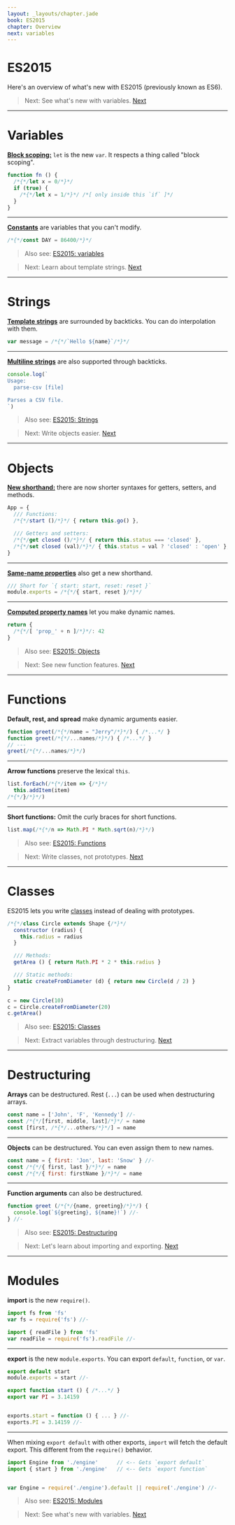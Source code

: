 ```yaml
---
layout: _layouts/chapter.jade
book: ES2015
chapter: Overview
next: variables
---
```


# ES2015

Here's an overview of what's new with ES2015 (previously known as ES6).

> Next: See what's new with variables. [Next](#variables)

* * * *

# Variables

**[Block scoping:](variables)** `let` is the new `var`. It respects a thing called "block scoping".

```js
function fn () {
  /*{*/let x = 0/*}*/
  if (true) {
    /*{*/let x = 1/*}*/ /*[ only inside this `if` ]*/
  }
}
```

----

**[Constants](variables)** are variables that you can't modify.

```js
/*{*/const DAY = 86400/*}*/
```

> Also see: [ES2015: variables](variables)

<!-- -->

> Next: Learn about template strings. [Next](#strings)

* * * *

# Strings

**[Template strings](strings)** are surrounded by backticks. You can do interpolation with them.

```js
var message = /*{*/`Hello ${name}`/*}*/
```

----

**[Multiline strings](strings)** are also supported through backticks.

```js
console.log(`
Usage:
  parse-csv [file]

Parses a CSV file.
`)
```

> Also see: [ES2015: Strings](strings)

<!-- -->

> Next: Write objects easier. [Next](#objects)

* * * *

# Objects

**[New shorthand:](objects)** there are now shorter syntaxes for getters, setters, and methods.

```js
App = {
  /// Functions:
  /*{*/start ()/*}*/ { return this.go() },

  /// Getters and setters:
  /*{*/get closed ()/*}*/ { return this.status === 'closed' },
  /*{*/set closed (val)/*}*/ { this.status = val ? 'closed' : 'open' },
}
```

---

**[Same-name properties](objects)** also get a new shorthand.

```js
/// Short for `{ start: start, reset: reset }`
module.exports = /*{*/{ start, reset }/*}*/
```

---

**[Computed property names](objects)** let you make dynamic names.

```js
return {
  /*{*/[ 'prop_' + n ]/*}*/: 42
}
```

> Also see: [ES2015: Objects](objects)

<!-- -->

> Next: See new function features. [Next](#functions)

* * * *

# Functions

**Default, rest, and spread** make dynamic arguments easier.

```js
function greet(/*{*/name = "Jerry"/*}*/) { /*...*/ }
function greet(/*{*/...names/*}*/) { /*...*/ }
// ---
greet(/*{*/...names/*}*/)
```

---

**Arrow functions** preserve the lexical `this`.

```js
list.forEach(/*{*/item => {/*}*/
  this.addItem(item)
/*{*/}/*}*/)
```

---

**Short functions:** Omit the curly braces for short functions.

```js
list.map(/*{*/n => Math.PI * Math.sqrt(n)/*}*/)
```

> Also see: [ES2015: Functions](functions)

<!-- -->

> Next: Write classes, not prototypes. [Next](#classes)

* * * *

# Classes

ES2015 lets you write [classes](classes) instead of dealing with prototypes.

```js
/*{*/class Circle extends Shape {/*}*/
  constructor (radius) {
    this.radius = radius
  }

  /// Methods:
  getArea () { return Math.PI * 2 * this.radius }

  /// Static methods:
  static createFromDiameter (d) { return new Circle(d / 2) }
}
```

```js
c = new Circle(10)
c = Circle.createFromDiameter(20)
c.getArea()
```

> Also see: [ES2015: Classes](classes)

<!-- -->

> Next: Extract variables through destructuring. [Next](#destructuring)

* * * *

# Destructuring

**Arrays** can be destructured. Rest (`...`) can be used when destructuring arrays.

```js
const name = ['John', 'F', 'Kennedy'] //-
const /*{*/[first, middle, last]/*}*/ = name
const [first, /*{*/...others/*}*/] = name
```

---

**Objects** can be destructured. You can even assign them to new names.

```js
const name = { first: 'Jon', last: 'Snow' } //-
const /*{*/{ first, last }/*}*/ = name
const /*{*/{ first: firstName }/*}*/ = name
```

---

**Function arguments** can also be destructured.

```js
function greet (/*{*/{name, greeting}/*}*/) {
  console.log(`${greeting}, ${name}!`) //-
} //-
```

> Also see: [ES2015: Destructuring](destructuring)

<!-- -->

> Next: Let's learn about importing and exporting. [Next](#modules)

* * * *

# Modules

**import** is the new `require()`.

```js
import fs from 'fs'
var fs = require('fs') //-
```

```js
import { readFile } from 'fs'
var readFile = require('fs').readFile //-
```

---

**export** is the new `module.exports`. You can export `default`, `function`, or `var`.

```js
export default start
module.exports = start //-
```

```js
export function start () { /*...*/ }
export var PI = 3.14159


exports.start = function () { ... } //-
exports.PI = 3.14159 //-
```

---

When mixing `export default` with other exports, `import` will fetch the default export. This different from the `require()` behavior.

```js
import Engine from './engine'      // <-- Gets `export default`
import { start } from './engine'   // <-- Gets `export function`


var Engine = require('./engine').default || require('./engine') //-
```

> Also see: [ES2015: Modules](modules)

<!-- -->

> Next: See what's new with variables. [Next](variables)
